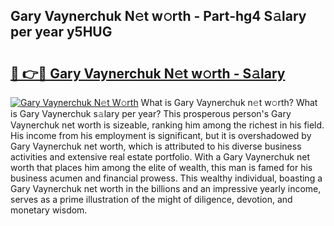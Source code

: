 ## Gary Vaynerchuk N𝚎t w𝚘rth - Part-hg4 S𝚊lary per year y5HUG

# <h2><a href="http://gc3b7f.nevu.top/?p=Gary+Vaynerchuk">🔗 👉🔴 Gary Vaynerchuk N𝚎t w𝚘rth - S𝚊lary</a></h2>

[![Gary Vaynerchuk N𝚎t W𝚘rth](https://i.imgur.com/Oavwk0R.jpeg)](http://gc3b7f.nevu.top/?p=Gary+Vaynerchuk)
What is Gary Vaynerchuk n𝚎t w𝚘rth? What is Gary Vaynerchuk s𝚊lary per year?
This prosperous person's Gary Vaynerchuk net worth is sizeable, ranking him among the richest in his field. His income from his employment is significant, but it is overshadowed by Gary Vaynerchuk net worth, which is attributed to his diverse business activities and extensive real estate portfolio. With a Gary Vaynerchuk net worth that places him among the elite of wealth, this man is famed for his business acumen and financial prowess. This wealthy individual, boasting a Gary Vaynerchuk net worth in the billions and an impressive yearly income, serves as a prime illustration of the might of diligence, devotion, and monetary wisdom.

